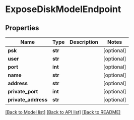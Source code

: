 # ExposeDiskModelEndpoint

## Properties
Name | Type | Description | Notes
------------ | ------------- | ------------- | -------------
**psk** | **str** |  | [optional] 
**user** | **str** |  | [optional] 
**port** | **int** |  | [optional] 
**name** | **str** |  | [optional] 
**address** | **str** |  | [optional] 
**private_port** | **int** |  | [optional] 
**private_address** | **str** |  | [optional] 

[[Back to Model list]](../README.md#documentation-for-models) [[Back to API list]](../README.md#documentation-for-api-endpoints) [[Back to README]](../README.md)


